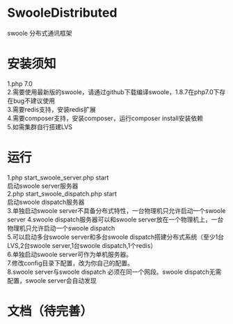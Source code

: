 # SwooleDistributed
swoole 分布式通讯框架
# 安装须知
  1.php 7.0  
  2.需要使用最新版的swoole，请通过github下载编译swoole，1.8.7在php7.0下存在bug不建议使用  
  3.需要redis支持，安装redis扩展  
  4.需要composer支持，安装composer，运行composer install安装依赖  
  5.如需集群自行搭建LVS  
# 运行
  1.php start_swoole_server.php start  
    启动swoole server服务器  
  2.php start_swoole_dispatch.php start  
    启动swoole dispatch服务器  
  3.单独启动swoole server不具备分布式特性，一台物理机只允许启动一个swoole server 
  4.swoole dispatch服务器可以和swoole server放在一个物理机上，一台物理机只允许启动一个swoole dispatch  
  5.可以启动多台swoole server和多台swoole dispatch搭建分布式系统（至少1台LVS,2台swoole server,1台swoole dispatch,1个redis）  
  6.单独启动swoole server可作为单机服务器。  
  7.修改config目录下配置，改为你自己的配置。  
  8.swoole server与swoole dispatch 必须在同一个网段。swoole dispatch无需配置，swoole server会自动发现  
# 文档（待完善）
    


